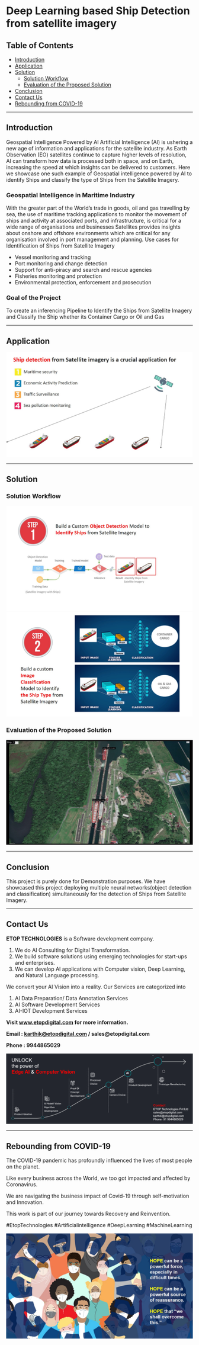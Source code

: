 # Deep Learning based Ship Detection from satellite imagery

## Table of Contents ##

* [Introduction](https://github.com/Karthikkannan-AI/Deep-Learning-based-Ship-Detection-from-satellite-imagery/blob/main/README.md#introduction)
* [Application](https://github.com/Karthikkannan-AI/Deep-Learning-based-Ship-Detection-from-satellite-imagery/blob/main/README.md#application)
* [Solution](https://github.com/Karthikkannan-AI/Deep-Learning-based-Ship-Detection-from-satellite-imagery/blob/main/README.md#solution)
  * [Solution Workflow](https://github.com/Karthikkannan-AI/Deep-Learning-based-Ship-Detection-from-satellite-imagery/blob/main/README.md#solution-workflow)
  * [Evaluation of the Proposed Solution](https://github.com/Karthikkannan-AI/Deep-Learning-based-Ship-Detection-from-satellite-imagery/blob/main/README.md#evaluation-of-the-proposed-solution)
* [Conclusion](https://github.com/Karthikkannan-AI/Deep-Learning-based-Ship-Detection-from-satellite-imagery/blob/main/README.md#conclusion)
* [Contact Us](https://github.com/Karthikkannan-AI/Deep-Learning-based-Ship-Detection-from-satellite-imagery/blob/main/README.md#contact-us)
* [Rebounding from COVID-19](https://github.com/Karthikkannan-AI/Deep-Learning-based-Ship-Detection-from-satellite-imagery#rebounding-from-covid-19)
- - - -

## Introduction  ##

Geospatial Intelligence Powered by AI 
Artificial Intelligence (AI) is ushering a new age of information and applications for the satellite industry. 
As Earth Observation (EO) satellites continue to capture higher levels of resolution, AI can transform how data is processed both in space, and on Earth, increasing the speed at which insights can be delivered to customers. 
Here we showcase one such example of Geospatial intelligence powered by AI to identify Ships and classify the type of Ships from the Satellite Imagery. 

### Geospatial Intelligence in Maritime Industry ###

With the greater part of the World’s trade in goods, oil and gas travelling by sea, the use of maritime tracking applications to monitor the movement of ships and activity at associated ports, and infrastructure, is critical for a wide range of organisations and businesses
Satellites provides insights about onshore and offshore environments which are critical for any organisation involved in port management and planning.
Use cases for Identification of Ships from Satellite Imagery 
- Vessel monitoring and tracking
- Port monitoring and change detection
- Support for anti-piracy and search and rescue agencies
- Fisheries monitoring and protection
- Environmental protection, enforcement and prosecution

### Goal of the Project ###

To create an inferencing Pipeline to Identify the Ships from Satellite Imagery and Classify the Ship whether its Container Cargo or Oil and Gas

- - - -

## Application ##

<img src="https://github.com/Karthikkannan-AI/Deep-Learning-based-Ship-Detection-from-satellite-imagery/blob/main/resources/Application.jpeg?raw=true">

- - - -

## Solution ##

### Solution Workflow ###

<img src="https://github.com/Karthikkannan-AI/Deep-Learning-based-Ship-Detection-from-satellite-imagery/blob/main/resources/Solution%20Workflow1.jpeg?raw=true">

<img src="https://github.com/Karthikkannan-AI/Deep-Learning-based-Ship-Detection-from-satellite-imagery/blob/main/resources/Solution%20Workflow2.jpeg?raw=true">

### Evaluation of the Proposed Solution ###

<a href="https://youtu.be/tkrjz34lNPg" target="_blank"><img src="https://github.com/Karthikkannan-AI/Deep-Learning-based-Ship-Detection-from-satellite-imagery/blob/main/resources/Ship%20Detector%20and%20Classifier%20Video.png?raw=true"/></a> 

- - - -

## Conclusion ##

This project is purely done for Demonstration purposes. We have showcased this project deploying multiple neural networks(object detection and classification) simultaneously for the detection of Ships from Satellite Imagery. 

- - - -

## Contact Us ##

__ETOP TECHNOLOGIES__ is a Software development company. 
1. We do AI Consulting for Digital Transformation.
2. We build software solutions using emerging technologies for start-ups and enterprises. 
3. We can develop AI applications with Computer vision, Deep Learning, and Natural Language processing.

We convert your AI Vision into a reality. Our Services are categorized into 
1. AI Data Preparation/ Data Annotation Services 
2. AI Software Development Services 
3. AI-IOT Development Services

__Visit www.etopdigital.com for more information.__

__Email : karthik@etopdigital.com / sales@etopdigital.com__
          
__Phone : 9944865029__

<img src="https://github.com/Karthikkannan-AI/Deep-Learning-based-Ship-Detection-from-satellite-imagery/blob/main/resources/About%20ETOP%20Technologies_Github.png?raw=true">

- - - -

##  Rebounding from COVID-19 ##


The COVID-19 pandemic has profoundly influenced the lives of most people on the planet.

Like every business across the World, we too got impacted and affected by Coronavirus.

We are navigating the business impact of Covid-19 through self-motivation and Innovation.

This work is part of our journey towards Recovery and Reinvention.

#EtopTechnologies #Artificialintelligence #DeepLearning #MachineLearning


<img src="https://github.com/Karthikkannan-AI/Deep-Learning-based-Ship-Detection-from-satellite-imagery/blob/main/resources/CoronaPandemic.jpeg?raw=true">

